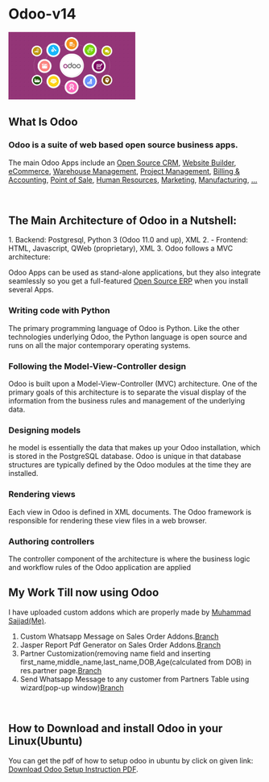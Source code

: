 # Odoo-v14
<img width="50%" src="Odoo-Apps.png" align="cnter" />
<br>
<h2>What Is Odoo</h2>
<h3>Odoo is a suite of web based open source business apps.</h3>

The main Odoo Apps include an <a href="https://www.odoo.com/page/crm">Open Source CRM</a>,
<a href="https://www.odoo.com/page/website-builder">Website Builder</a>,
<a href="https://www.odoo.com/page/e-commerce">eCommerce</a>,
<a href="https://www.odoo.com/page/warehouse">Warehouse Management</a>,
<a href="https://www.odoo.com/page/project-management">Project Management</a>,
<a href="https://www.odoo.com/page/accounting">Billing &amp; Accounting</a>,
<a href="https://www.odoo.com/page/point-of-sale">Point of Sale</a>,
<a href="https://www.odoo.com/page/employees">Human Resources</a>,
<a href="https://www.odoo.com/page/lead-automation">Marketing</a>,
<a href="https://www.odoo.com/page/manufacturing">Manufacturing</a>,
<a href="https://www.odoo.com/#apps">...</a>
  
<br>
<h2>The Main Architecture of Odoo in a Nutshell:</h2>
1. Backend: Postgresql, Python 3 (Odoo 11.0 and up), XML
2. - Frontend: HTML, Javascript, QWeb (proprietary), XML
3. Odoo follows a MVC architecture:

Odoo Apps can be used as stand-alone applications, but they also integrate seamlessly so you get
a full-featured <a href="https://www.odoo.com">Open Source ERP</a> when you install several Apps.

<h3>Writing code with Python</h3>
The primary programming language of Odoo is Python. Like the other technologies underlying Odoo, the Python language is open source and runs on all the major contemporary operating systems.

<h3>Following the Model-View-Controller design</h3>
Odoo is built upon a Model-View-Controller (MVC) architecture. One of the primary goals of this architecture is to separate the visual display of the information from the business rules and management of the underlying data.

<h3>Designing models</h3>
he model is essentially the data that makes up your Odoo installation, which is stored in the PostgreSQL database. Odoo is unique in that database structures are typically defined by the Odoo modules at the time they are installed.

<h3>Rendering views</h3>
Each view in Odoo is defined in XML documents. The Odoo framework is responsible for rendering these view files in a web browser. 

<h3>Authoring controllers</h3>
The controller component of the architecture is where the business logic and workflow rules of the Odoo application are applied

<br>


<h2>My Work Till now using Odoo</h2>
I have uploaded custom addons which are properly made by <a href="https://github.com/sajjad-yousuf-96">Muhammad Sajjad(Me)</a>.

1. Custom Whatsapp Message on Sales Order Addons.<a href="https://github.com/sajjad-yousuf-96/Odoo-v14/tree/custom_messsage">Branch</a>
2. Jasper Report Pdf Generator on Sales Order Addons.<a href="https://github.com/sajjad-yousuf-96/Odoo-v14/tree/msy_jasper_report">Branch</a>
3. Partner Customization(removing name field and inserting first_name,middle_name,last_name,DOB,Age(calculated from DOB) in res.partner page.<a href="https://github.com/sajjad-yousuf-96/Odoo-v14/tree/partner-customization">Branch</a>
4. Send Whatsapp Message to any customer from Partners Table using wizard(pop-up window)<a href="https://github.com/sajjad-yousuf-96/Odoo-v14/tree/contact_whatsapp_message">Branch</a>
<br>

<h2>How to Download and install Odoo in your Linux(Ubuntu)</h2>
You can get the pdf of how to setup odoo in ubuntu by click on given link:
<a href="https://github.com/sajjad-yousuf-96/Odoo-v14/blob/main/Odoo%20Setup.pdf" download>Download Odoo Setup Instruction PDF</a>.





